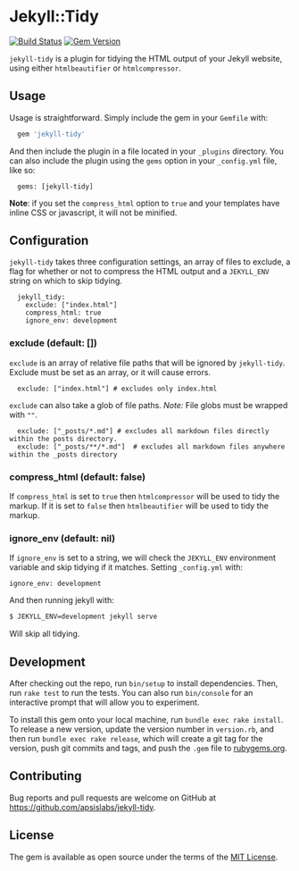 # Jekyll::Tidy

[![Build Status](https://travis-ci.org/apsislabs/jekyll-tidy.svg?branch=master)](https://travis-ci.org/apsislabs/jekyll-tidy) [![Gem Version](https://badge.fury.io/rb/jekyll-tidy.svg)](https://badge.fury.io/rb/jekyll-tidy)

`jekyll-tidy` is a plugin for tidying the HTML output of your Jekyll website, using either `htmlbeautifier` or `htmlcompressor`.

## Usage

Usage is straightforward. Simply include the gem in your `Gemfile` with:

```ruby
  gem 'jekyll-tidy'
```

And then include the plugin in a file located in your `_plugins` directory. You can also include the plugin using the `gems` option in your `_config.yml` file, like so:

```
  gems: [jekyll-tidy]
```

**Note**: if you set the `compress_html` option to `true` and your templates have inline CSS or javascript, it will not be minified.

## Configuration

`jekyll-tidy` takes three configuration settings, an array of files to exclude, a flag for whether or not to compress the HTML output and a `JEKYLL_ENV` string on which to skip tidying.

```
  jekyll_tidy:
    exclude: ["index.html"]
    compress_html: true
    ignore_env: development
```

### exclude (default: [])

`exclude` is an array of relative file paths that will be ignored by `jekyll-tidy`. Exclude must be set as an array, or it will cause errors.

```
  exclude: ["index.html"] # excludes only index.html
```

`exclude` can also take a glob of file paths. *Note:* File globs must be wrapped with `""`.

```
  exclude: ["_posts/*.md"] # excludes all markdown files directly within the posts directory.
  exclude: ["_posts/**/*.md"]  # excludes all markdown files anywhere within the _posts directory
```

### compress_html (default: false)

If `compress_html` is set to `true` then `htmlcompressor` will be used to tidy the markup. If it
is set to `false` then `htmlbeautifier` will be used to tidy the markup.

### ignore_env (default: nil)

If `ignore_env` is set to a string, we will check the `JEKYLL_ENV` environment variable and skip tidying if it matches. Setting `_config.yml` with:

```
ignore_env: development
```

And then running jekyll with:

```sh
$ JEKYLL_ENV=development jekyll serve
```

Will skip all tidying.

## Development

After checking out the repo, run `bin/setup` to install dependencies. Then, run `rake test` to run the tests. You can also run `bin/console` for an interactive prompt that will allow you to experiment.

To install this gem onto your local machine, run `bundle exec rake install`. To release a new version, update the version number in `version.rb`, and then run `bundle exec rake release`, which will create a git tag for the version, push git commits and tags, and push the `.gem` file to [rubygems.org](https://rubygems.org).

## Contributing

Bug reports and pull requests are welcome on GitHub at https://github.com/apsislabs/jekyll-tidy.

## License

The gem is available as open source under the terms of the [MIT License](http://opensource.org/licenses/MIT).
